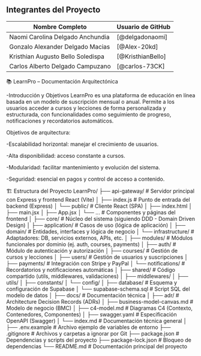 ## Integrantes del Proyecto

| Nombre Completo        | Usuario de GitHub         |
|------------------------|---------------------------|
| Naomi Carolina Delgado Anchundia   | [@delgadonaomi]
| Gonzalo Alexander Delgado Macias   | [@Alex-20kd]
| Kristhian Augusto Bello Soledispa  | [@KristhianBello]
| Carlos Alberto Delgado Campuzano   | [@carlos-73CK]


📚 LearnPro – Documentación Arquitectónica

-Introducción y Objetivos
LearnPro es una plataforma de educación en línea basada en un modelo de suscripción mensual o anual. Permite a los usuarios acceder a cursos y lecciones de forma personalizada y estructurada, con funcionalidades como seguimiento de progreso, notificaciones y recordatorios automáticos.

Objetivos de arquitectura:

-Escalabilidad horizontal: manejar el crecimiento de usuarios.

-Alta disponibilidad: acceso constante a cursos.

-Modularidad: facilitar mantenimiento y evolución del sistema.

-Seguridad: esencial en pagos y control de acceso a contenido.

🏗️ Estructura del Proyecto
LearnPro/
├── api-gateway/              # Servidor principal con Express y frontend React (Vite)
│   ├── index.js              # Punto de entrada del backend (Express)
│   └── public/               # Cliente React (SPA)
│       ├── index.html
│       ├── main.jsx
│       ├── App.jsx
│       └── ...               # Componentes y páginas del frontend
│
├── core/                     # Núcleo del sistema (siguiendo DDD - Domain Driven Design)
│   ├── application/          # Casos de uso (lógica de aplicación)
│   ├── domain/               # Entidades, interfaces y lógica de negocio
│   └── infrastructure/       # Adaptadores: DB, servicios externos, APIs, etc.
│
├── modules/                  # Módulos funcionales por dominio (ej. auth, courses, payments)
│   ├── auth/                 # Módulo de autenticación y autorización
│   ├── courses/              # Gestión de cursos y lecciones
│   ├── users/                # Gestión de usuarios y suscripciones
│   ├── payments/             # Integración con Stripe y PayPal
│   └── notifications/        # Recordatorios y notificaciones automáticas
│
├── shared/                   # Código compartido (utils, middlewares, validaciones)
│   ├── middlewares/
│   ├── utils/
│   ├── constants/
│   └── config/
│
├── database/                 # Esquema y configuración de Supabase
│   └── supabase-schema.sql   # Script SQL del modelo de datos
│
├── docs/                     # Documentación técnica
│   ├── adr/                  # Architecture Decision Records (ADRs)
│   ├── business-model-canvas.md  # Modelo de negocio (BMC)
│   ├── c4-model.md           # Diagramas C4 (Contexto, Contenedores, Componentes)
│   ├── swagger.yaml          # Especificación OpenAPI (Swagger)
│   └── index.md              # Documentación técnica general
│
├── .env.example              # Archivo ejemplo de variables de entorno
├── .gitignore                # Archivos y carpetas a ignorar por Git
├── package.json              # Dependencias y scripts del proyecto
├── package-lock.json         # Bloqueo de dependencias
└── README.md                 # Documentación principal del proyecto
